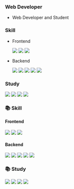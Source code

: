 ### Web Developer
- Web Developer and Student

### Skill
- Frontend

  <img src="https://img.shields.io/badge/HTML5-E34F26?style=flat&logo=HTML5&logoColor=white"/>
  <img src="https://img.shields.io/badge/CSS3-1572B6?style=flat&logo=CSS3&logoColor=white"/>
  <img src="https://img.shields.io/badge/JavaScript-F7DF1E?style=flat&logo=JavaScript&logoColor=white"/>
  
- Backend

  <img src="https://img.shields.io/badge/Java-007396?style=flat&logo=Java&logoColor=white"/>
  <img src="https://img.shields.io/badge/Spring-6DB33F?style=flat&logo=Spring&logoColor=white"/>
  <img src="https://img.shields.io/badge/Spring Boot-6DB33F?style=flat&logo=Spring Boot&logoColor=white"/>
  <img src="https://img.shields.io/badge/MySQL-4479A1?style=flat&logo=MySQL&logoColor=white"/>
  <img src="https://img.shields.io/badge/mariaDB-003545?style=flat&logo=mariaDB&logoColor=white">

### Study

<p>
    <img src="https://img.shields.io/badge/React-61DAFB?style=flat&logo=React&logoColor=white"/>
    <img src="https://img.shields.io/badge/Thymeleaf-005F0F?style=flat&logo=Thymeleaf&logoColor=white"/>
    <img src="https://img.shields.io/badge/Spring Security-6DB33F?style=flat&logo=Spring Security&logoColor=white"/>
    <img src="https://img.shields.io/badge/Amazon AWS-232F3E?style=flat&logo=Amazon AWS&logoColor=white"/>
  </p>

<h3>
📚 Skill
</h3>
  <h4>
    Frontend
  </h4>
    <p>
      <img src="https://img.shields.io/badge/HTML5-E34F26?style=flat&logo=HTML5&logoColor=white"/>
      <img src="https://img.shields.io/badge/CSS3-1572B6?style=flat&logo=CSS3&logoColor=white"/>
      <img src="https://img.shields.io/badge/JavaScript-F7DF1E?style=flat&logo=JavaScript&logoColor=white"/>
    </p>
  <h4>
    Backend
  </h4>
    <p>
      <img src="https://img.shields.io/badge/Java-007396?style=flat&logo=Java&logoColor=white"/>
      <img src="https://img.shields.io/badge/Spring-6DB33F?style=flat&logo=Spring&logoColor=white"/>
      <img src="https://img.shields.io/badge/Spring Boot-6DB33F?style=flat&logo=Spring Boot&logoColor=white"/>
      <img src="https://img.shields.io/badge/MySQL-4479A1?style=flat&logo=MySQL&logoColor=white"/>
      <img src="https://img.shields.io/badge/mariaDB-003545?style=flat&logo=mariaDB&logoColor=white">
    </p>
<h3>
📚 Study
</h3>
  <p>
    <img src="https://img.shields.io/badge/React-61DAFB?style=flat&logo=React&logoColor=white"/>
    <img src="https://img.shields.io/badge/Thymeleaf-005F0F?style=flat&logo=Thymeleaf&logoColor=white"/>
    <img src="https://img.shields.io/badge/Spring Security-6DB33F?style=flat&logo=Spring Security&logoColor=white"/>
    <img src="https://img.shields.io/badge/Amazon AWS-232F3E?style=flat&logo=Amazon AWS&logoColor=white"/>
  </p>
